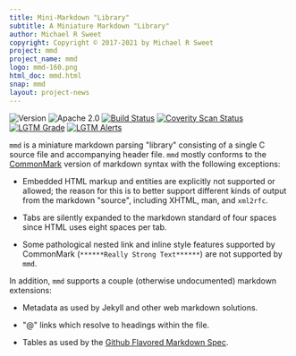 ```yaml
---
title: Mini-Markdown "Library"
subtitle: A Miniature Markdown "Library"
author: Michael R Sweet
copyright: Copyright © 2017-2021 by Michael R Sweet
project: mmd
project_name: mmd
logo: mmd-160.png
html_doc: mmd.html
snap: mmd
layout: project-news
---
```


![Version](https://img.shields.io/github/v/release/michaelrsweet/mmd?include_prereleases)
![Apache 2.0](https://img.shields.io/github/license/michaelrsweet/mmd)
[![Build Status](https://travis-ci.com/michaelrsweet/mmd.svg?branch=master)](https://travis-ci.com/github/michaelrsweet/mmd)
[![Coverity Scan Status](https://img.shields.io/coverity/scan/22387.svg)](https://scan.coverity.com/projects/michaelrsweet-mmd)
[![LGTM Grade](https://img.shields.io/lgtm/grade/cpp/github/michaelrsweet/mmd)](https://lgtm.com/projects/g/michaelrsweet/mmd/context:cpp)
[![LGTM Alerts](https://img.shields.io/lgtm/alerts/github/michaelrsweet/mmd)](https://lgtm.com/projects/g/michaelrsweet/mmd/)

`mmd` is a miniature markdown parsing "library" consisting of a single C source
file and accompanying header file.  `mmd` mostly conforms to the [CommonMark][]
version of markdown syntax with the following exceptions:

- Embedded HTML markup and entities are explicitly not supported or allowed;
  the reason for this is to better support different kinds of output from the
  markdown "source", including XHTML, man, and `xml2rfc`.

- Tabs are silently expanded to the markdown standard of four spaces since HTML
  uses eight spaces per tab.

- Some pathological nested link and inline style features supported by
  CommonMark (`******Really Strong Text******`) are not supported by `mmd`.

In addition, `mmd` supports a couple (otherwise undocumented) markdown
extensions:

- Metadata as used by Jekyll and other web markdown solutions.

- "@" links which resolve to headings within the file.

- Tables as used by the [Github Flavored Markdown Spec][GFM].

[CommonMark]: https://spec.commonmark.org
[GFM]: https://github.github.com/gfm

